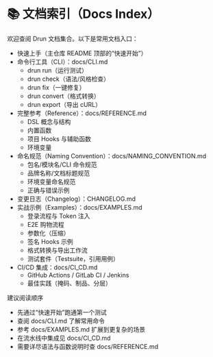 # 📚 文档索引（Docs Index）

欢迎查阅 Drun 文档集合。以下是常用文档入口：

- 快速上手（主仓库 README 顶部的“快速开始”）
- 命令行工具（CLI）：docs/CLI.md
  - drun run（运行测试）
  - drun check（语法/风格检查）
  - drun fix（一键修复）
  - drun convert（格式转换）
  - drun export（导出 cURL）
- 完整参考（Reference）：docs/REFERENCE.md
  - DSL 概念与结构
  - 内置函数
  - 项目 Hooks 与辅助函数
  - 环境变量
- 命名规范（Naming Convention）：docs/NAMING_CONVENTION.md
  - 包名/模块名/CLI 命令规范
  - 品牌名称/文档标题规范
  - 环境变量命名规范
  - 正确与错误示例
- 变更日志（Changelog）：CHANGELOG.md
- 实战示例（Examples）：docs/EXAMPLES.md
  - 登录流程与 Token 注入
  - E2E 购物流程
  - 参数化（压缩）
  - 签名 Hooks 示例
  - 格式转换与导出工作流
  - 测试套件（Testsuite，引用用例）
- CI/CD 集成：docs/CI_CD.md
  - GitHub Actions / GitLab CI / Jenkins
  - 最佳实践（掩码、制品、分层）

建议阅读顺序
- 先通过“快速开始”跑通第一个测试
- 查阅 docs/CLI.md 了解常用命令
- 参考 docs/EXAMPLES.md 扩展到更复杂的场景
- 在流水线中集成见 docs/CI_CD.md
- 需要详尽语法与函数说明时查 docs/REFERENCE.md
